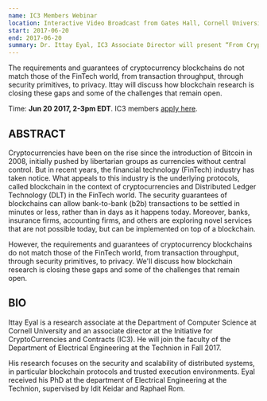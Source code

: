 ```yaml
---
name: IC3 Members Webinar
location: Interactive Video Broadcast from Gates Hall, Cornell University, Ithaca, New York
start: 2017-06-20
end: 2017-06-20
summary: Dr. Ittay Eyal, IC3 Associate Director will present “From Cryptocurrencies to FinTech Blockchains”.  Registration is open for IC3 members.
---
```


The requirements and guarantees of cryptocurrency blockchains do not match those of the FinTech world, from transaction throughput, through security primitives, to privacy. Ittay will discuss how blockchain research is closing these gaps and some of the challenges that remain open.

Time: **Jun 20 2017, 2-3pm EDT**. IC3 members [apply here](https://docs.google.com/forms/d/e/1FAIpQLSdYwvouF4V6hoocwzdpRjoxQm2NH1ab7e3HyWmkcAQMsVqIlg/viewform).

## ABSTRACT
Cryptocurrencies have been on the rise since the introduction of Bitcoin in 2008, initially pushed by libertarian groups as currencies without central control.  But in recent years, the financial technology (FinTech) industry has taken notice. What appeals to this industry is the underlying protocols, called blockchain in the context of cryptocurrencies and Distributed Ledger Technology (DLT) in the FinTech world. The security guarantees of blockchains can allow bank-to-bank (b2b) transactions to be settled in minutes or less, rather than in days as it happens today. Moreover, banks, insurance firms, accounting firms, and others are exploring novel services that are not possible today, but can be implemented on top of a blockchain.

However, the requirements and guarantees of cryptocurrency blockchains do not match those of the FinTech world, from transaction throughput, through security primitives, to privacy. We'll discuss how blockchain research is closing these gaps and some of the challenges that remain open.

## BIO
Ittay Eyal is a research associate at the Department of Computer Science at Cornell University and an associate director at the Initiative for CryptoCurrencies and Contracts (IC3). He will join the faculty of the Department of Electrical Engineering at the Technion in Fall 2017.

His research focuses on the security and scalability of distributed systems, in particular blockchain protocols and trusted execution environments. Eyal received his PhD at the department of Electrical Engineering at the Technion, supervised by Idit Keidar and Raphael Rom.

